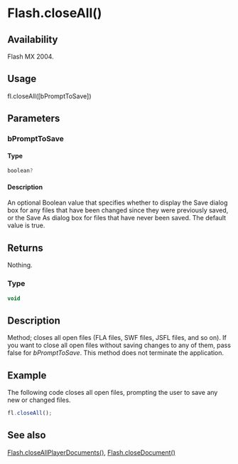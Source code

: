 # Flash.closeAll()

## Availability

Flash MX 2004.

## Usage

fl.closeAll([bPromptToSave])

## Parameters

### **bPromptToSave**

#### Type

```typescript
boolean?
```

#### Description

An optional Boolean value that specifies whether to display the Save dialog box for any files that have been changed since they were previously saved, or the Save As dialog box for files that have never been saved. The default value is true.

## Returns

Nothing.

### Type

```typescript
void
```

## Description

Method; closes all open files (FLA files, SWF files, JSFL files, and so on). If you want to close all open files without saving changes to any of them, pass false for *bPromptToSave*. This method does not terminate the application.

## Example

The following code closes all open files, prompting the user to save any new or changed files.

```javascript
fl.closeAll();
```

## See also

[Flash.closeAllPlayerDocuments()](../Flash_object/Flash8.md), [Flash.closeDocument()](../Flash_object/Flash9.md)

